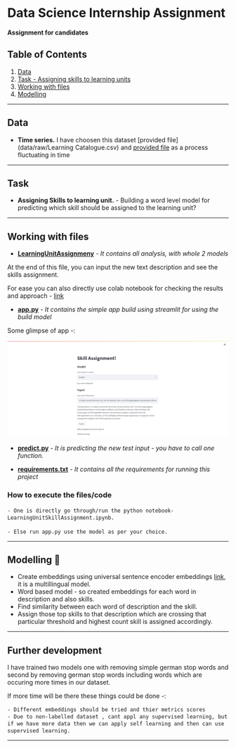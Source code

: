 # Data Science Internship Assignment

**Assignment for candidates**

## Table of Contents

1. [Data](#data)
2. [Task - Assigning skills to learning units](#task)
3. [Working with files](#working-with-files)
4. [Modelling](#modelling-rocket)

----

## Data

* **Time series.** I have choosen this dataset [provided file](data/raw/Learning Catalogue.csv) and [provided file](data/raw/Sample_Skills.xlsx) as a process fluctuating in time

---

## Task

* **Assigning Skills to learning unit.** - Building a word level model for predicting which skill should be assigned to the learning unit?

---

## Working with files


* **[LearningUnitAssignmeny](LearningUnitSkillAssignment.ipynb)** - *It contains all analysis, with whole 2 models*

At the end of this file, you can input the new text description and see the skills assignment.

For ease you can also directly use colab notebook for checking the results and approach - [link](https://colab.research.google.com/drive/1_SUG1TjA_WS9h6QX78qmml6e8cPC7_-V?usp=sharing)

* **[app.py](data_processing.py)** - *It contains the simple app build using streamlit for using the build model*

Some glimpse of app -:

![App](images/app.png)

* **[predict.py](univariate_model.py)** - *It is predicting the new test input - you have to call one function.*

* **[requirements.txt](requirements.txt)** - *It contains all the requirements for running this project*

### **How to execute the files/code**

    - One is directly go through/run the python notebook- LearningUnitSkillAssignment.ipynb.

    - Else run app.py use the model as per your choice.

-----


## Modelling :rocket:

- Create embeddings using universal sentence encoder embeddings [link](https://tfhub.dev/google/universal-sentence-encoder-multilingual/3), it is a multillingual model.
- Word based model - so created embeddings for each word in description and also skills.
- Find similarity between each word of description and the skill.
- Assign those top skills to that description which are crossing that particular threshold and highest count skill is assigned accordingly.

-----

## Further development

I have trained two models one with removing simple german stop words and second by removing german stop words including words which are occuring more times in our dataset.

If more time will be there these things could be done -:

    - Different embeddings should be tried and thier metrics scores
    - Due to non-labelled dataset , cant appl any supervised learning, but if we have more data then we can apply self learning and then can use supervised learning.

------


